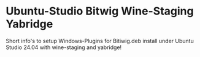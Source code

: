 # Ubuntu-Studio Bitwig Wine-Staging Yabridge 
Short info's to setup Windows-Plugins for Bitiwig.deb install under Ubuntu Studio 24.04 with wine-staging and yabridge!






